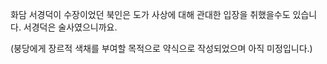 화담 서경덕이 수장이었던 북인은 도가 사상에 대해 관대한 입장을 취했을수도 있습니다. 서경덕은 술사였으니까요.

(붕당에게 장르적 색채를 부여할 목적으로 약식으로 작성되었으며 아직 미정입니다.)
